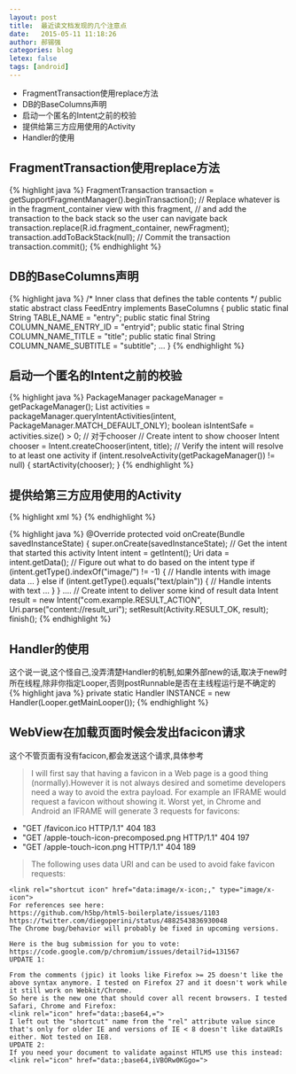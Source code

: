 ```yaml
---
layout: post
title:  最近读文档发现的几个注意点
date:   2015-05-11 11:18:26
author: 郝锡强
categories: blog
letex: false
tags: [android]
---
```

* FragmentTransaction使用replace方法
* DB的BaseColumns声明
* 启动一个匿名的Intent之前的校验
* 提供给第三方应用使用的Activity
* Handler的使用

<!-- more -->

## FragmentTransaction使用replace方法

{% highlight java %}
FragmentTransaction transaction = getSupportFragmentManager().beginTransaction();
// Replace whatever is in the fragment_container view with this fragment,
// and add the transaction to the back stack so the user can navigate back
transaction.replace(R.id.fragment_container, newFragment);
transaction.addToBackStack(null);
// Commit the transaction
transaction.commit();
{% endhighlight %}

## DB的BaseColumns声明

{% highlight java %}
/* Inner class that defines the table contents */
public static abstract class FeedEntry implements BaseColumns {
    public static final String TABLE_NAME = "entry";
    public static final String COLUMN_NAME_ENTRY_ID = "entryid";
    public static final String COLUMN_NAME_TITLE = "title";
    public static final String COLUMN_NAME_SUBTITLE = "subtitle";
    ...
}
{% endhighlight %}

## 启动一个匿名的Intent之前的校验

{% highlight java %}
PackageManager packageManager = getPackageManager();
List activities = packageManager.queryIntentActivities(intent,
        PackageManager.MATCH_DEFAULT_ONLY);
boolean isIntentSafe = activities.size() > 0;
// 对于chooser
// Create intent to show chooser
Intent chooser = Intent.createChooser(intent, title);
// Verify the intent will resolve to at least one activity
if (intent.resolveActivity(getPackageManager()) != null) {
    startActivity(chooser);
}
{% endhighlight %}

## 提供给第三方应用使用的Activity

{% highlight xml %}
<activity android:name="ShareActivity">
    <!-- filter for sending text; accepts SENDTO action with sms URI schemes -->
    <intent-filter>
        <action android:name="android.intent.action.SENDTO"/>
        <category android:name="android.intent.category.DEFAULT"/>
        <data android:scheme="sms" />
        <data android:scheme="smsto" />
    </intent-filter>
    <!-- filter for sending text or images; accepts SEND action and text or image data -->
    <intent-filter>
        <action android:name="android.intent.action.SEND"/>
        <category android:name="android.intent.category.DEFAULT"/>
        <data android:mimeType="image/*"/>
        <data android:mimeType="text/plain"/>
    </intent-filter>
</activity>
{% endhighlight %}

{% highlight java %}
@Override
protected void onCreate(Bundle savedInstanceState) {
    super.onCreate(savedInstanceState);
    // Get the intent that started this activity
    Intent intent = getIntent();
    Uri data = intent.getData();
    // Figure out what to do based on the intent type
    if (intent.getType().indexOf("image/") != -1) {
        // Handle intents with image data ...
    } else if (intent.getType().equals("text/plain")) {
        // Handle intents with text ...
    }
}
....
// Create intent to deliver some kind of result data
Intent result = new Intent("com.example.RESULT_ACTION", Uri.parse("content://result_uri");
setResult(Activity.RESULT_OK, result);
finish();
{% endhighlight %}

## Handler的使用

这个说一说,这个怪自己,没弄清楚Handler的机制,如果外部new的话,取决于new时所在线程,除非你指定Looper,否则postRunnable是否在主线程运行是不确定的
{% highlight java %}
private static Handler INSTANCE = new Handler(Looper.getMainLooper());
{% endhighlight %}

## WebView在加载页面时候会发出facicon请求

这个不管页面有没有facicon,都会发送这个请求,具体参考

>  I will first say that having a favicon in a Web page is a good thing (normally).However it is not always desired and sometime developers need a way to avoid the extra payload. For example an IFRAME would request a favicon without showing it. Worst yet, in Chrome and Android an IFRAME will generate 3 requests for favicons:

* "GET /favicon.ico HTTP/1.1" 404 183
* "GET /apple-touch-icon-precomposed.png HTTP/1.1" 404 197
* "GET /apple-touch-icon.png HTTP/1.1" 404 189

> The following uses data URI and can be used to avoid fake favicon requests:
 
	<link rel="shortcut icon" href="data:image/x-icon;," type="image/x-icon"> 
	For references see here:
	https://github.com/h5bp/html5-boilerplate/issues/1103
	https://twitter.com/diegoperini/status/4882543836930048
	The Chrome bug/behavior will probably be fixed in upcoming versions.

	Here is the bug submission for you to vote:
	https://code.google.com/p/chromium/issues/detail?id=131567
	UPDATE 1:

	From the comments (jpic) it looks like Firefox >= 25 doesn't like the above syntax anymore. I tested on Firefox 27 and it doesn't work while it still work on Webkit/Chrome.
	So here is the new one that should cover all recent browsers. I tested Safari, Chrome and Firefox:
	<link rel="icon" href="data:;base64,=">
	I left out the "shortcut" name from the "rel" attribute value since that's only for older IE and versions of IE < 8 doesn't like dataURIs either. Not tested on IE8.
	UPDATE 2:
	If you need your document to validate against HTLM5 use this instead:
	<link rel="icon" href="data:;base64,iVBORw0KGgo=">